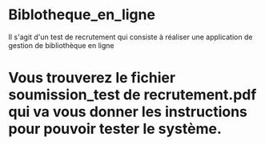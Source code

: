 

# Biblotheque_en_ligne
Il s'agit d'un test de recrutement qui consiste à réaliser une application de gestion de bibliothèque en ligne

# Vous trouverez le fichier soumission_test de recrutement.pdf qui va vous donner les instructions pour pouvoir tester le système.


